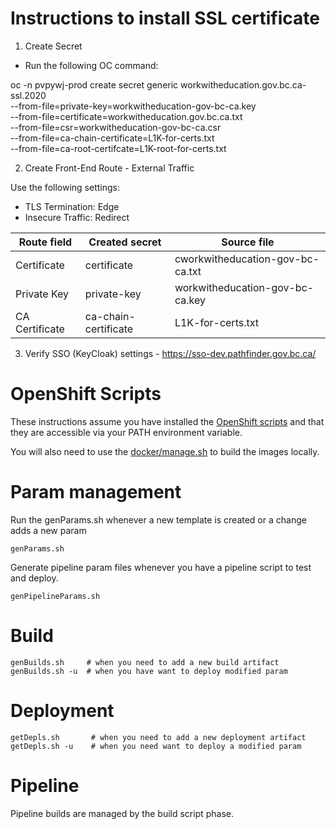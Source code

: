# Instructions to install SSL certificate
1. Create Secret

* Run the following OC command:

oc -n pvpywj-prod create secret generic workwitheducation.gov.bc.ca-ssl.2020 \
 --from-file=private-key=workwitheducation-gov-bc-ca.key \
 --from-file=certificate=workwitheducation.gov.bc.ca.txt \
 --from-file=csr=workwitheducation-gov-bc-ca.csr \
 --from-file=ca-chain-certificate=L1K-for-certs.txt \
 --from-file=ca-root-certifcate=L1K-root-for-certs.txt
 
2. Create Front-End Route - External Traffic

Use the following settings:

* TLS Termination: Edge
* Insecure Traffic: Redirect

| Route field    | Created secret          | Source file                      |
| -------------- | ----------------------- |--------------------------------- |
| Certificate    | certificate             | cworkwitheducation-gov-bc-ca.txt | 
| Private Key    | private-key             | workwitheducation-gov-bc-ca.key  | 
| CA Certificate | ca-chain-certificate    | L1K-for-certs.txt                | 


3. Verify SSO (KeyCloak) settings - https://sso-dev.pathfinder.gov.bc.ca/

# OpenShift Scripts

These instructions assume you have installed the [OpenShift scripts](https://github.com/BCDevOps/openshift-developer-tools/blob/master/bin/README.md) and that they are accessible via your PATH environment variable.

You will also need to use the [docker/manage.sh](../docker/README.md)  to build the images locally.
# Param management
Run the genParams.sh whenever a new template is created or a change adds a new param
```
genParams.sh
```
Generate pipeline param files whenever you have a pipeline script to test and deploy.
```
genPipelineParams.sh
```

# Build
```
genBuilds.sh     # when you need to add a new build artifact 
genBuilds.sh -u  # when you have want to deploy modified param

```

# Deployment
```
getDepls.sh       # when you need to add a new deployment artifact
getDepls.sh -u    # when you need want to deploy a modified param

```

# Pipeline
Pipeline builds are managed by the build script phase.

